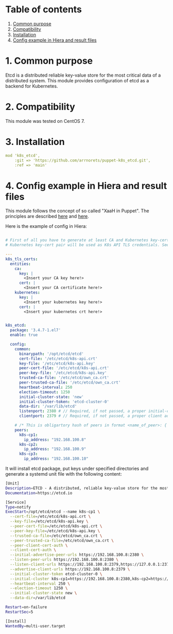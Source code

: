 # Table of contents
1. [Common purpose](#1-common-purpose)
2. [Compatibility](#2-compatibility)
3. [Installation](#3-installation)
4. [Config example in Hiera and result files](#4-config-example-in-hiera-and-result-files)


# 1. Common purpose
Etcd is a distributed reliable key-value store for the most critical data of a distributed system. This module provides configuration of etcd as a backend for Kubernetes.

# 2. Compatibility
This module was tested on CentOS 7.

# 3. Installation
```yaml
mod 'k8s_etcd',
    :git => 'https://github.com/arrnorets/puppet-k8s_etcd.git',
    :ref => 'main'
```

# 4. Config example in Hiera and result files
This module follows the concept of so called "XaaH in Puppet". The principles are described [here](https://asgardahost.ru/library/syseng-guide/00-rules-and-conventions-while-working-with-software-and-tools/puppet-modules-organization/) and [here](https://asgardahost.ru/library/syseng-guide/00-rules-and-conventions-while-working-with-software-and-tools/3-hashes-in-hiera/).


Here is the example of config in Hiera:
```yaml

# First of all you have to generate at least CA and Kubernetes key-cert pairs in order to configure authentication against peers in your ETCD cluster. 
# Kubernetes key-cert pair will be used as K8s API TLS credentials. See more deatils on https://github.com/kelseyhightower/kubernetes-the-hard-way, chapters 04, 05 and 06.

---
k8s_tls_certs:
  entities:
    ca:
      key: |
        <Insert your CA key here!>
      cert: |
        <Insert your CA certificate here!>
    kubernetes:
      key: |
        <Insert your kubernetes key here!>
      cert: |
        <Insert your kubernetes crt here!>


k8s_etcd:
  package: '3.4.7-1.el7'
  enable: true

  config:
    common:
      binarypath: '/opt/etcd/etcd'
      cert-file: '/etc/etcd/k8s-api.crt'
      key-file: '/etc/etcd/k8s-api.key'
      peer-cert-file: '/etc/etcd/k8s-api.crt'
      peer-key-file: '/etc/etcd/k8s-api.key'
      trusted-ca-file: '/etc/etcd/own_ca.crt'
      peer-trusted-ca-file: '/etc/etcd/own_ca.crt'
      heartbeat-interval: 250
      election-timeout: 1250
      initial-cluster-state: 'new'
      initial-cluster-token: 'etcd-cluster-0'
      data-dir: '/var/lib/etcd'
      listenport: 2380 # // Required, if not passed, a proper initial-cluster and and peer advertise options won't be generated
      clientport: 2379 # // Required, if not passed, a proper client advertise options won't be generated

    # /* This is obligartory hash of peers in format <name_of_peer>: { ip_address: <ip_address_of_etcd_value> } }
    peers:
      k8s-cp1:
        ip_address: "192.168.100.8"
      k8s-cp2:
        ip_address: "192.168.100.9"
      k8s-cp3:
        ip_address: "192.168.100.10"
```

It will install etcd package, put keys under specified directories and generate a systemd unit file with the following content:
```bash
[Unit]
Description=ETCD - A distributed, reliable key-value store for the most critical data of a distributed system 
Documentation=https://etcd.io

[Service]
Type=notify
ExecStart=/opt/etcd/etcd --name k8s-cp1 \
  --cert-file=/etc/etcd/k8s-api.crt \
  --key-file=/etc/etcd/k8s-api.key \
  --peer-cert-file=/etc/etcd/k8s-api.crt \
  --peer-key-file=/etc/etcd/k8s-api.key \
  --trusted-ca-file=/etc/etcd/own_ca.crt \
  --peer-trusted-ca-file=/etc/etcd/own_ca.crt \
  --peer-client-cert-auth \
  --client-cert-auth \
  --initial-advertise-peer-urls https://192.168.100.8:2380 \
  --listen-peer-urls https://192.168.100.8:2380 \
  --listen-client-urls https://192.168.100.8:2379,https://127.0.0.1:2379 \
  --advertise-client-urls https://192.168.100.8:2379 \
  --initial-cluster-token etcd-cluster-0 \
  --initial-cluster k8s-cp1=https://192.168.100.8:2380,k8s-cp2=https://192.168.100.9:2380,k8s-cp3=https://192.168.100.10:2380 \
  --heartbeat-interval 250 \
  --election-timeout 1250 \
  --initial-cluster-state new \
  --data-dir=/var/lib/etcd

Restart=on-failure
RestartSec=5

[Install]
WantedBy=multi-user.target
```

